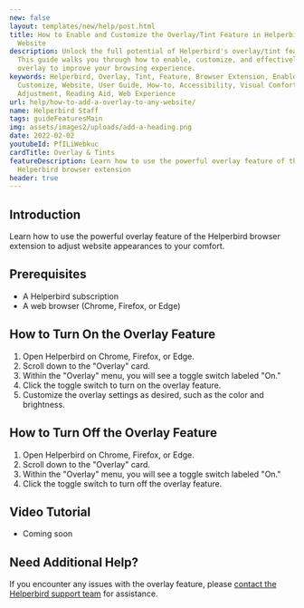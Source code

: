 ```yaml
---
new: false
layout: templates/new/help/post.html
title: How to Enable and Customize the Overlay/Tint Feature in Helperbird on Any
  Website
description: Unlock the full potential of Helperbird's overlay/tint feature.
  This guide walks you through how to enable, customize, and effectively use the
  overlay to improve your browsing experience.
keywords: Helperbird, Overlay, Tint, Feature, Browser Extension, Enable,
  Customize, Website, User Guide, How-to, Accessibility, Visual Comfort, Screen
  Adjustment, Reading Aid, Web Experience
url: help/how-to-add-a-overlay-to-any-website/
name: Helperbird Staff
tags: guideFeaturesMain
img: assets/images2/uploads/add-a-heading.png
date: 2022-02-02
youtubeId: PfILiWebkuc
cardTitle: Overlay & Tints
featureDescription: Learn how to use the powerful overlay feature of the
  Helperbird browser extension
header: true
---
```

## Introduction
Learn how to use the powerful overlay feature of the Helperbird browser extension to adjust website appearances to your comfort.

## Prerequisites
- A Helperbird subscription
- A web browser (Chrome, Firefox, or Edge)

## How to Turn On the Overlay Feature

1. Open Helperbird on Chrome, Firefox, or Edge.
2. Scroll down to the "Overlay" card.
3. Within the "Overlay" menu, you will see a toggle switch labeled "On."
4. Click the toggle switch to turn on the overlay feature.
5. Customize the overlay settings as desired, such as the color and brightness.

## How to Turn Off the Overlay Feature

1. Open Helperbird on Chrome, Firefox, or Edge.
2. Scroll down to the "Overlay" card.
3. Within the "Overlay" menu, you will see a toggle switch labeled "On."
4. Click the toggle switch to turn off the overlay feature.

## Video Tutorial
- Coming soon

## Need Additional Help?
If you encounter any issues with the overlay feature, please [contact the Helperbird support team](/support) for assistance.
